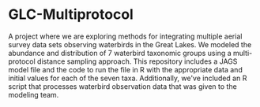 # GLC-Multiprotocol
A project where we are exploring methods for integrating multiple aerial survey data sets observing waterbirds in the Great Lakes. We modeled the abundance and distribution of 7 waterbird taxonomic groups using a multi-protocol distance sampling approach. This repository includes a JAGS model file and the code to run the file in R with the appropriate data and initial values for each of the seven taxa. Additionally, we've included an R script that processes waterbird observation data that was given to the modeling team.

